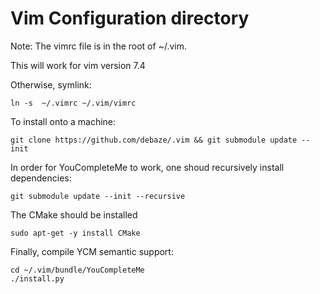 Vim Configuration directory
===========================

Note: The vimrc file is in the root of ~/.vim.

This will work for vim version 7.4

Otherwise, symlink:
```
ln -s  ~/.vimrc ~/.vim/vimrc 
```

To install onto a machine:
```
git clone https://github.com/debaze/.vim && git submodule update --init

```
In order for YouCompleteMe to work, one shoud recursively install dependencies:

```
git submodule update --init --recursive
```

The CMake should be installed
```
sudo apt-get -y install CMake
```
Finally, compile YCM semantic support:
```
cd ~/.vim/bundle/YouCompleteMe
./install.py
